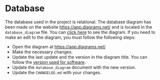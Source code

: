 # Database

The database used in the project is relational. The database diagram has been made on the website https://app.diagrams.net/ and is located in the `database_diagram` file. You can [click here](https://drive.google.com/file/d/1tFfF4Nxq9Zou3pdLlp1YsN1fobiYOWuc/view?usp=sharing) to see the diagram.
If you need to make an edit to the diagram, you must follow the following steps:

- Open the diagram at https://app.diagrams.net/
- Make the necessary changes.
- Update the last update and the version in the diagram title. You can follow the [version used for software](https://semver.org/).
- Update the `database_diagram` document with the new version.
- Update the `CHANGELOG.md` with your changes.
